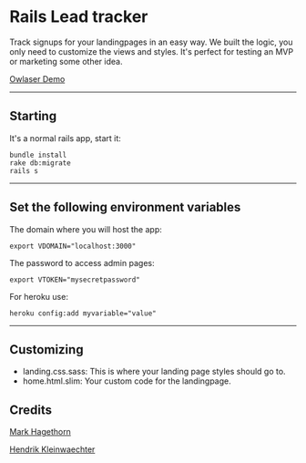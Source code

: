 # Rails Lead tracker
Track signups for your landingpages in an easy way. We built the logic, you only need to customize the views and styles. It's perfect for testing an MVP or marketing some other idea.

[Owlaser Demo](http://owlaser.com)

---------------

## Starting
It's a normal rails app, start it:

    bundle install
    rake db:migrate
    rails s

--------------

## Set the following environment variables
The domain where you will host the app:

    export VDOMAIN="localhost:3000"

The password to access admin pages:

    export VTOKEN="mysecretpassword"

For heroku use:

    heroku config:add myvariable="value"

----------

## Customizing

* landing.css.sass: This is where your landing page styles should go to.
* home.html.slim: Your custom code for the landingpage.


## Credits

[Mark Hagethorn](https://github.com/Malachute)

[Hendrik Kleinwaechter](https://github.com/hendricius)
